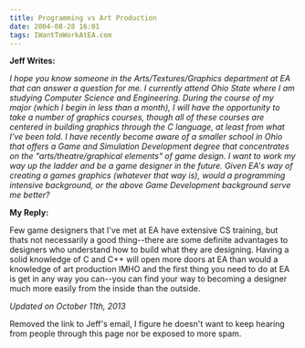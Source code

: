 ```yaml
---
title: Programming vs Art Production
date: 2004-08-28 16:01
tags: IWantToWorkAtEA.com
---
```

**Jeff Writes:** 

*I hope you know someone in the Arts/Textures/Graphics department at EA that can answer a question for me. I currently attend Ohio State where I am studying Computer Science and Engineering. During the course of my major (which I begin in less than a month), I will have the opportunity to take a number of graphics courses, though all of these courses are centered in building graphics through the C language, at least from what I've been told. I have recently become aware of a smaller school in Ohio that offers a Game and Simulation Development degree that concentrates on the "arts/theatre/graphical elements" of game design. I want to work my way up the ladder and be a game designer in the future. Given EA's way of creating a games graphics (whatever that way is), would a programming intensive background, or the above Game Development background serve me better?*

**My Reply:** 

Few game designers that I've met at EA have extensive CS training, but thats not necessarily a good thing--there are some definite advantages to designers who understand how to build what they are designing. Having a solid knowledge of C and C++ will open more doors at EA than would a knowledge of art production IMHO and the first thing you need to do at EA is get in any way you can--you can find your way to becoming a designer much more easily from the inside than the outside.

*Updated on October 11th, 2013*

Removed the link to Jeff's email, I figure he doesn't want to keep hearing from people through this page nor be exposed to more spam.

